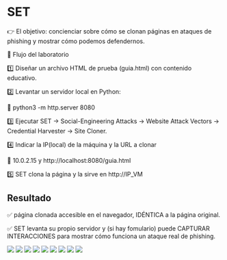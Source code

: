 # SET
👉 El objetivo: concienciar sobre cómo se clonan páginas en ataques de phishing y mostrar cómo podemos defendernos.

🔹 Flujo del laboratorio

 1️⃣ Diseñar un archivo HTML de prueba (guia.html) con contenido educativo.
 
 2️⃣ Levantar un servidor local en Python:
 
 🔸 python3 -m http.server 8080
 
 3️⃣ Ejecutar SET → Social-Engineering Attacks → Website Attack Vectors → Credential Harvester → Site Cloner.
 
 4️⃣ Indicar la IP(local) de la máquina y la URL a clonar
 
 🔸 10.0.2.15 y http://localhost:8080/guia.html
 
 5️⃣ SET clona la página y la sirve en http://IP_VM
 

## Resultado

 ✅ página clonada accesible en el navegador, IDÉNTICA a la página original.
 
 ✅ SET levanta su propio servidor y (si hay fomulario) puede CAPTURAR INTERACCIONES para mostrar cómo funciona un ataque real de phishing.
 
<img src="1-set.png">

<img src="2-set.png">

<img src="3-set.png">

<img src="4-set.png">

<img src="5-set.png">

<img src="55-set.png">

<img src="6-set.png">

<img src="7-set.png">

<img src="webclonada2.png">

